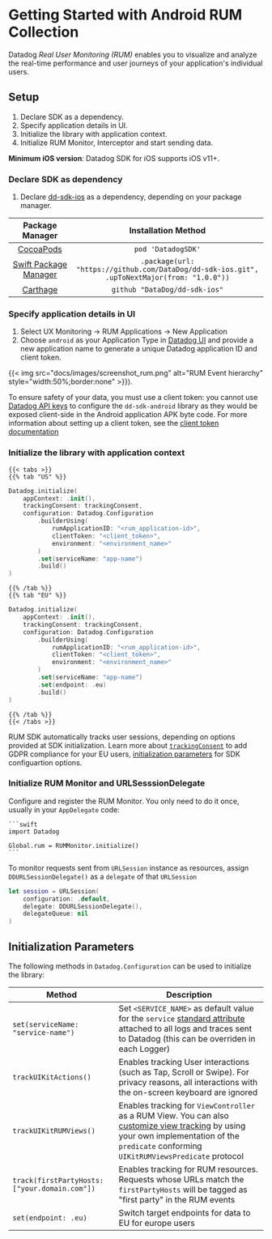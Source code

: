 # Getting Started with Android RUM Collection

Datadog *Real User Monitoring (RUM)* enables you to visualize and analyze the real-time performance and user journeys of your application's individual users.

## Setup

1. Declare SDK as a dependency.
2. Specify application details in UI.
3. Initialize the library with application context.
4. Initialize RUM Monitor, Interceptor and start sending data.

**Minimum iOS version**: Datadog SDK for iOS supports iOS v11+.


### Declare SDK as dependency

1. Declare [dd-sdk-ios][1] as a dependency, depending on your package manager.


| Package Manager                | Installation Method | 
|:------------------------------:|:-------------------:|
|    [CocoaPods][2]              |  `pod 'DatadogSDK'` |   
|    [Swift Package Manager][3]  |  `.package(url: "https://github.com/DataDog/dd-sdk-ios.git", .upToNextMajor(from: "1.0.0"))` |
|    [Carthage][4]               | `github "DataDog/dd-sdk-ios"` |
    


[2]: https://cocoapods.org/
[3]: https://swift.org/package-manager/
[4]: https://github.com/Carthage/Carthage


### Specify application details in UI

1. Select UX Monitoring -> RUM Applications -> New Application
2. Choose `android` as your Application Type in [Datadog UI][2] and provide a new application name to generate a unique Datadog application ID and client token.

{{< img src="docs/images/screenshot_rum.png" alt="RUM Event hierarchy" style="width:50%;border:none" >}}).

To ensure safety of your data, you must use a client token: you cannot use [Datadog API keys][6] to configure the `dd-sdk-android` library as they would be exposed client-side in the Android application APK byte code. For more information about setting up a client token, see the [client token documentation][7]


### Initialize the library with application context


    {{< tabs >}}
    {{% tab "US" %}}

```swift
Datadog.initialize(
    appContext: .init(),
    trackingConsent: trackingConsent,
    configuration: Datadog.Configuration
        .builderUsing(
            rumApplicationID: "<rum_application-id>",
            clientToken: "<client_token>",
            environment: "<environment_name>"
        )
        .set(serviceName: "app-name")
        .build()
)
```

    {{% /tab %}}
    {{% tab "EU" %}}

```swift
Datadog.initialize(
    appContext: .init(),
    trackingConsent: trackingConsent,
    configuration: Datadog.Configuration
        .builderUsing(
            rumApplicationID: "<rum_application-id>",
            clientToken: "<client_token>",
            environment: "<environment_name>"
        )
        .set(serviceName: "app-name")
        .set(endpoint: .eu)
        .build()
)
```

    {{% /tab %}}
    {{< /tabs >}}

RUM SDK automatically tracks user sessions, depending on options provided at SDK initialization. Learn more about [`trackingConsent`][8] to add GDPR compliance for your EU users, [initialization parameters][9] for SDK configuartion options.

### Initialize RUM Monitor and URLSesssionDelegate

Configure and register the RUM Monitor. You only need to do it once, usually in your `AppDelegate` code:

    ```swift
    import Datadog

    Global.rum = RUMMonitor.initialize()
    ```

To monitor requests sent from `URLSession` instance as resources, assign `DDURLSessionDelegate()` as a `delegate` of that `URLSession`

```swift
let session = URLSession(
    configuration: .default,
    delegate: DDURLSessionDelegate(),
    delegateQueue: nil
)
```

## Initialization Parameters
 
The following methods in `Datadog.Configuration` can be used to initialize the library:
 
| Method                           | Description                                                                                                                                                                                                                                                             |
|----------------------------------|-------------------------------------------------------------------------------------------------------------------------------------------------------------------------------------------------------------------------------------------------------------------------|
| `set(serviceName: "service-name")` | Set `<SERVICE_NAME>` as default value for the `service` [standard attribute][9] attached to all logs and traces sent to Datadog (this can be overriden in each Logger)    |
| `trackUIKitActions()` | Enables tracking User interactions (such as Tap, Scroll or Swipe). For privacy reasons, all interactions with the on-screen keyboard are ignored |
| `trackUIKitRUMViews()` | Enables tracking for `ViewController` as a RUM View. You can also [customize view tracking][10] by using your own implementation of the `predicate` conforming `UIKitRUMViewsPredicate` protocol  |
| `track(firstPartyHosts: ["your.domain.com"])` | Enables tracking for RUM resources. Requests whose URLs match the `firstPartyHosts` will be tagged as "first party" in the RUM events |
| `set(endpoint: .eu)` | Switch target endpoints for data to EU for europe users  |


[1]: https://github.com/DataDog/dd-sdk-ios
[5]: https://app.datadoghq.com/rum/create
[6]: https://docs.datadoghq.com/account_management/api-app-keys/#api-keys
[7]: https://docs.datadoghq.com/account_management/api-app-keys/#client-tokens
[8]: /real_user_monitoring/ios/advanced_configuration/initialization_parameters
[9]: https://docs.datadoghq.com/getting_started/tagging/unified_service_tagging/
[10]: /real_user_monitoring/ios/view_tracking/custom_views
